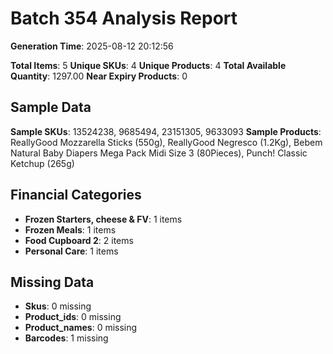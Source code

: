 # Batch 354 Analysis Report

**Generation Time**: 2025-08-12 20:12:56

**Total Items**: 5
**Unique SKUs**: 4
**Unique Products**: 4
**Total Available Quantity**: 1297.00
**Near Expiry Products**: 0

## Sample Data
**Sample SKUs**: 13524238, 9685494, 23151305, 9633093
**Sample Products**: ReallyGood Mozzarella Sticks (550g), ReallyGood Negresco (1.2Kg), Bebem Natural Baby Diapers Mega Pack Midi Size 3 (80Pieces), Punch! Classic Ketchup (265g)

## Financial Categories
- **Frozen Starters, cheese & FV**: 1 items
- **Frozen Meals**: 1 items
- **Food Cupboard 2**: 2 items
- **Personal Care**: 1 items

## Missing Data
- **Skus**: 0 missing
- **Product_ids**: 0 missing
- **Product_names**: 0 missing
- **Barcodes**: 1 missing
